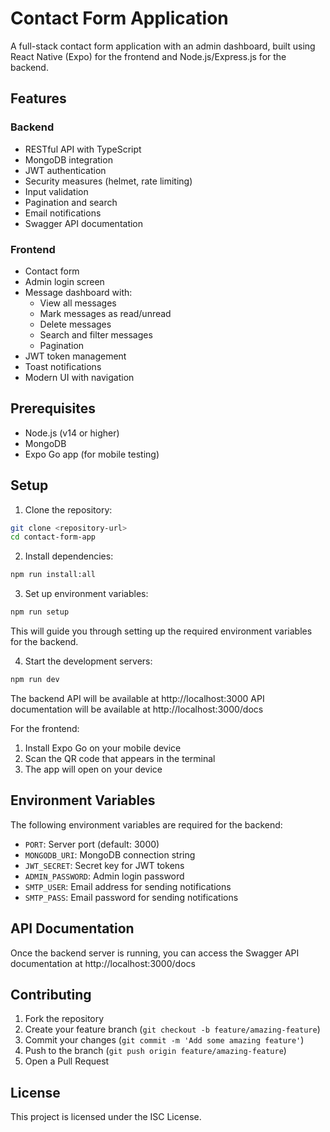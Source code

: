 # Contact Form Application

A full-stack contact form application with an admin dashboard, built using React Native (Expo) for the frontend and Node.js/Express.js for the backend.

## Features

### Backend
- RESTful API with TypeScript
- MongoDB integration
- JWT authentication
- Security measures (helmet, rate limiting)
- Input validation
- Pagination and search
- Email notifications
- Swagger API documentation

### Frontend
- Contact form
- Admin login screen
- Message dashboard with:
  - View all messages
  - Mark messages as read/unread
  - Delete messages
  - Search and filter messages
  - Pagination
- JWT token management
- Toast notifications
- Modern UI with navigation

## Prerequisites

- Node.js (v14 or higher)
- MongoDB
- Expo Go app (for mobile testing)

## Setup

1. Clone the repository:
```bash
git clone <repository-url>
cd contact-form-app
```

2. Install dependencies:
```bash
npm run install:all
```

3. Set up environment variables:
```bash
npm run setup
```
This will guide you through setting up the required environment variables for the backend.

4. Start the development servers:
```bash
npm run dev
```

The backend API will be available at http://localhost:3000
API documentation will be available at http://localhost:3000/docs

For the frontend:
1. Install Expo Go on your mobile device
2. Scan the QR code that appears in the terminal
3. The app will open on your device

## Environment Variables

The following environment variables are required for the backend:

- `PORT`: Server port (default: 3000)
- `MONGODB_URI`: MongoDB connection string
- `JWT_SECRET`: Secret key for JWT tokens
- `ADMIN_PASSWORD`: Admin login password
- `SMTP_USER`: Email address for sending notifications
- `SMTP_PASS`: Email password for sending notifications

## API Documentation

Once the backend server is running, you can access the Swagger API documentation at http://localhost:3000/docs

## Contributing

1. Fork the repository
2. Create your feature branch (`git checkout -b feature/amazing-feature`)
3. Commit your changes (`git commit -m 'Add some amazing feature'`)
4. Push to the branch (`git push origin feature/amazing-feature`)
5. Open a Pull Request

## License

This project is licensed under the ISC License. 